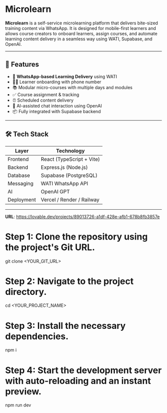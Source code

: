 # Microlearn

**Microlearn** is a self-service microlearning platform that delivers bite-sized training content via WhatsApp. It is designed for mobile-first learners and allows course creators to onboard learners, assign courses, and automate learning content delivery in a seamless way using WATI, Supabase, and OpenAI.

---

## 🚀 Features

- 📲 **WhatsApp-based Learning Delivery** using WATI
- 🧑‍🎓 Learner onboarding with phone number
- 📚 Modular micro-courses with multiple days and modules
- ✅ Course assignment & tracking
- ⏰ Scheduled content delivery
- 🤖 AI-assisted chat interaction using OpenAI
- 📦 Fully integrated with Supabase backend

---

## 🛠️ Tech Stack

| Layer        | Technology               |
|--------------|---------------------------|
| Frontend     | React (TypeScript + Vite) |
| Backend      | Express.js (Node.js)      |
| Database     | Supabase (PostgreSQL)     |
| Messaging    | WATI WhatsApp API         |
| AI           | OpenAI GPT                |
| Deployment   | Vercel / Render / Railway |

---



**URL**: https://lovable.dev/projects/89013726-a1df-428e-afb1-678b8fb3857e



# Step 1: Clone the repository using the project's Git URL.
git clone <YOUR_GIT_URL>

# Step 2: Navigate to the project directory.
cd <YOUR_PROJECT_NAME>

# Step 3: Install the necessary dependencies.
npm i

# Step 4: Start the development server with auto-reloading and an instant preview.
npm run dev